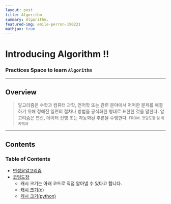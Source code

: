```yaml
---
layout: post
title: Algorithm
summary: Algorithm. 
featured-img: emile-perron-190221
mathjax: true
---
```


# Introducing Algorithm !!

### Practices Space to learn `Algorithm`

---

## Overview

> 알고리즘은 수학과 컴퓨터 과학, 언어학 또는 관련 분야에서 어떠한 문제를 해결하기 위해 정해진 일련의 절차나 방법을 공식화한 형태로 표현한 것을 말한다.
알고리즘은 연산, 데이터 진행 또는 자동화된 추론을 수행한다.
> <small> FROM. 코딩도장 및 위키백과 </small>

---

## Contents

### Table of Contents

* [변성윤알고리즘](https://github.com/zzsza/Algorithm-Training)
* [코딩도장](http://codingdojang.com/)
  * 캐시 크기는 아래 코드로 직접 알아낼 수 있다고 합니다.
  * [캐시 크기(c)](https://github.com/NickStrupat/CacheLineSize/blob/master/CacheLineSize.c)
  * [캐시 크기(python)](http://codingdojang.com/scode/635?langby=python#answer-filter-area)